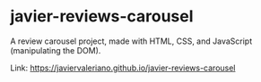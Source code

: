 # javier-reviews-carousel
A review carousel project, made with HTML, CSS, and JavaScript (manipulating the DOM).

Link: https://javiervaleriano.github.io/javier-reviews-carousel
